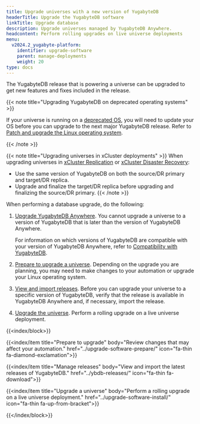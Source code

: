 ```yaml
---
title: Upgrade universes with a new version of YugabyteDB
headerTitle: Upgrade the YugabyteDB software
linkTitle: Upgrade database
description: Upgrade universes managed by YugabyteDB Anywhere.
headcontent: Perform rolling upgrades on live universe deployments
menu:
  v2024.2_yugabyte-platform:
    identifier: upgrade-software
    parent: manage-deployments
    weight: 20
type: docs
---
```


The YugabyteDB release that is powering a universe can be upgraded to get new features and fixes included in the release.

{{< note title="Upgrading YugabyteDB on deprecated operating systems" >}}

If your universe is running on a [deprecated OS](../../../reference/configuration/operating-systems/), you will need to update your OS before you can upgrade to the next major YugabyteDB release. Refer to [Patch and upgrade the Linux operating system](../upgrade-nodes/).

{{< /note >}}

{{< note title="Upgrading universes in xCluster deployments" >}}
When upgrading universes in [xCluster Replication](../../manage-deployments/xcluster-replication/xcluster-replication-setup/#upgrading-the-database-version) or [xCluster Disaster Recovery](../../back-up-restore-universes/disaster-recovery/#upgrading-universes-in-dr):

- Use the same version of YugabyteDB on both the source/DR primary and target/DR replica.
- Upgrade and finalize the target/DR replica before upgrading and finalizing the source/DR primary.
{{< /note >}}

When performing a database upgrade, do the following:

1. [Upgrade YugabyteDB Anywhere](../../upgrade/). You cannot upgrade a universe to a version of YugabyteDB that is later than the version of YugabyteDB Anywhere.

    For information on which versions of YugabyteDB are compatible with your version of YugabyteDB Anywhere, refer to [Compatibility with YugabyteDB](/preview/releases/yba-releases/#compatibility-with-yugabytedb).

1. [Prepare to upgrade a universe](../upgrade-software-prepare/). Depending on the upgrade you are planning, you may need to make changes to your automation or upgrade your Linux operating system.

1. [View and import releases](../ybdb-releases/). Before you can upgrade your universe to a specific version of YugabyteDB, verify that the release is available in YugabyteDB Anywhere and, if necessary, import the release.

1. [Upgrade the universe](../upgrade-software-install/). Perform a rolling upgrade on a live universe deployment.

{{<index/block>}}

  {{<index/item
    title="Prepare to upgrade"
    body="Review changes that may affect your automation."
    href="../upgrade-software-prepare/"
    icon="fa-thin fa-diamond-exclamation">}}

  {{<index/item
    title="Manage releases"
    body="View and import the latest releases of YugabyteDB."
    href="../ybdb-releases/"
    icon="fa-thin fa-download">}}

  {{<index/item
    title="Upgrade a universe"
    body="Perform a rolling upgrade on a live universe deployment."
    href="../upgrade-software-install/"
    icon="fa-thin fa-up-from-bracket">}}

{{</index/block>}}
